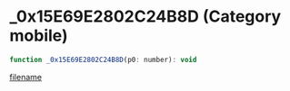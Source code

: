 # _0x15E69E2802C24B8D (Category mobile)

```js
function _0x15E69E2802C24B8D(p0: number): void
```

[filename](_0x15E69E2802C24B8D_m.md ':include')